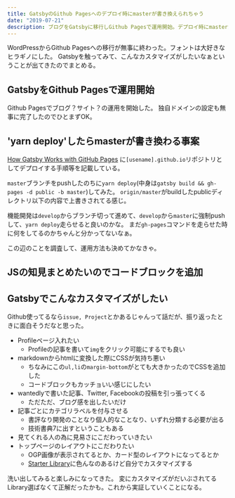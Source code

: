 ```yaml
---
title: GatsbyのGithub Pagesへのデプロイ時にmasterが書き換えられちゃう
date: "2019-07-21"
description: ブログをGatsbyに移行しGithub Pagesで運用開始。デプロイ時にmasterが書き換えられちゃう。エンジニアだからコードブロック追加できるようにしたい。Gatsbyのカスタマイズってこんな感じかなと模索する。
---
```


WordPressからGithub Pagesへの移行が無事に終わった。フォントは大好きなヒラギノにした。
Gatsbyを触ってみて、こんなカスタマイズがしたいなぁということが出てきたのでまとめる。


## GatsbyをGithub Pagesで運用開始
Github Pagesでブログ？サイト？の運用を開始した。
独自ドメインの設定も無事に完了したのでひとまずOK。


## 'yarn deploy'したらmasterが書き換わる事案
[How Gatsby Works with GitHub Pages](https://www.gatsbyjs.org/docs/how-gatsby-works-with-github-pages/#github-organization-or-user-page) に`[usename].github.io`リポジトリとしてデプロイする手順等を記載している。

`master`ブランチをpushしたのちに`yarn deploy`(中身は`gatsby build && gh-pages -d public -b master`)してみた。
`origin/master`がbuildしたpublicディレクトリ以下の内容で上書きされてる感じ。

機能開発は`develop`からブランチ切って進めて、`develop`から`master`に強制pushして、`yarn deploy`走らせると良いのかな。
まだ`gh-pages`コマンドを走らせた時に何をしてるのかちゃんと分かってないなぁ。

この辺のことを調査して、運用方法も決めてかなきゃ。


## JSの知見まとめたいのでコードブロックを追加



## Gatsbyでこんなカスタマイズがしたい
Github使ってるなら`issue, Project`とかあるじゃんって話だが、振り返ったときに面白そうだなと思った。

- Profileページ入れたい
  - Profileの記事を書いて`img`をクリック可能にするでも良い
- markdownからhtmlに変換した際にCSSが気持ち悪い
  - ちなみにこの`ul,li`の`margin-bottom`がとても大きかったのでCSSを追加した
  - コードブロックもカッチョいい感じにしたい
- wantedlyで書いた記事、Twitter, Facebookの投稿を引っ張ってくる
  - ただただ、ブログ感を出したいだけ
- 記事ごとにカテゴリラベルを付与させる
  - 書評なり開発のことなり個人的なことなり、いずれ分類する必要が出る
  - 技術書典7に出すということもある
- 見てくれる人の為に見易さにこだわっていきたい
- トップページのレイアウトにこだわりたい
  - OGP画像が表示されてるとか、カード型のレイアウトになってるとか
  - [Starter Library](https://www.gatsbyjs.org/starters/?v=2)に色んなのあるけど自分でカスタマイズする

洗い出してみると楽しみになってきた。
変にカスタマイズがだいぶされてるLibrary選ばなくて正解だったかも。これから実証していくことになる。